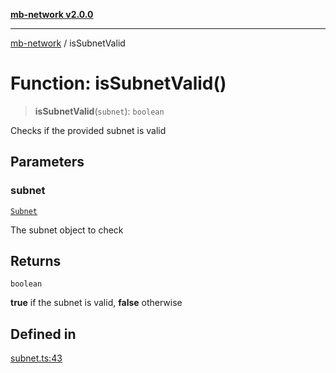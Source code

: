 [**mb-network v2.0.0**](../README.md)

***

[mb-network](../globals.md) / isSubnetValid

# Function: isSubnetValid()

> **isSubnetValid**(`subnet`): `boolean`

Checks if the provided subnet is valid

## Parameters

### subnet

[`Subnet`](../interfaces/Subnet.md)

The subnet object to check

## Returns

`boolean`

**true** if the subnet is valid, **false** otherwise

## Defined in

[subnet.ts:43](https://github.com/mbachmann97/mb-network/blob/7fec164a867a1a55636ff23695e44eb55e93955f/src/subnet.ts#L43)
